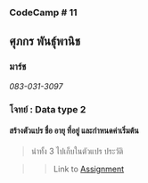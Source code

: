 ### CodeCamp # 11  

## **ศุภกร พันธุ์พานิช**  
### มาร์ช
*083-031-3097*  

### โจทย์ : Data type 2
#### สร้างตัวแปร ชื่อ อายุ ที่อยู่ และกำหนดค่าเริ่มต้น
> นำทั้ง 3 ไปเก็บในตัวแปร ประวัติ

>> Link to [Assignment](https://github.com/machhhhhhh/Homework_Codecamp_10/blob/master/Basic_Javascript/Exercise/Data_Type/2/2.html)